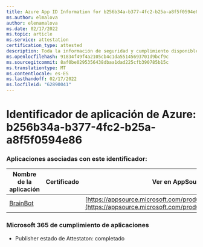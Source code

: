 ```yaml
---
title: Azure App ID Information for b256b34a-b377-4fc2-b25a-a8f5f0594e86
ms.author: elmalova
author: elenamalova
ms.date: 02/17/2022
ms.topic: article
ms.service: attestation
certification_type: attested
description: Toda la información de seguridad y cumplimiento disponible para b256b34a-b377-4fc2-b25a-a8f5f0594e86.
ms.openlocfilehash: 91834f49f4a2105cb4c1da55145693701d9bcf9c
ms.sourcegitcommit: 8af0be0295356438dbaa1dad225cfb390785b15c
ms.translationtype: MT
ms.contentlocale: es-ES
ms.lasthandoff: 02/17/2022
ms.locfileid: "62890041"
---
```

# <a name="azure-app-id-b256b34a-b377-4fc2-b25a-a8f5f0594e86"></a>Identificador de aplicación de Azure: b256b34a-b377-4fc2-b25a-a8f5f0594e86


### <a name="apps-associated-with-this-id"></a>Aplicaciones asociadas con este identificador:
| **Nombre de la aplicación** | **Certificado** | **Ver en AppSource** |
|--------------|---------------|-----------------------|
| [BrainBot](https://docs.microsoft.com/microsoft-365-app-certification/forward/WA104381981) |  | [https://appsource.microsoft.com/product/office/WA104381981](https://appsource.microsoft.com/product/office/WA104381981) |

### <a name="microsoft-365-app-compliance-status"></a>Microsoft 365 de cumplimiento de aplicaciones
- Publisher estado de Attestaton: completado
